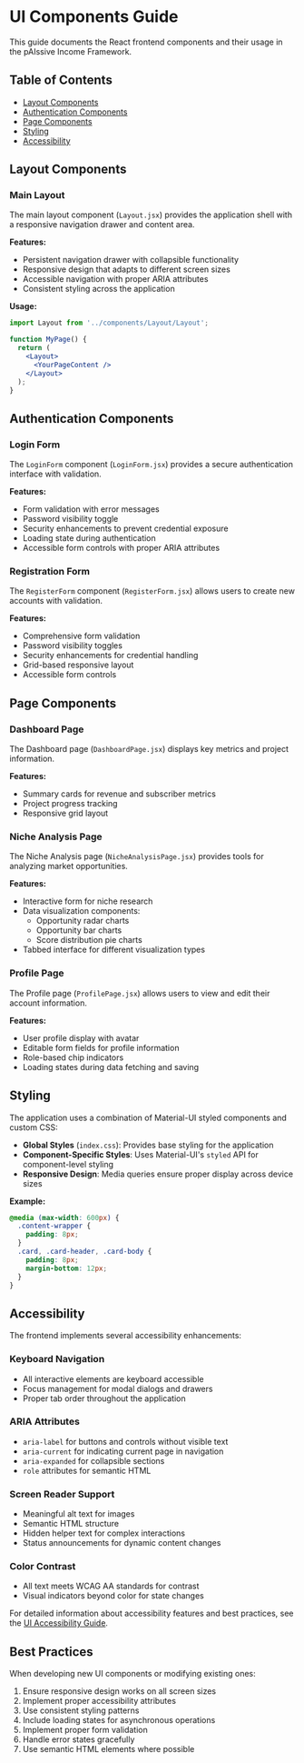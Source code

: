 # UI Components Guide

This guide documents the React frontend components and their usage in the pAIssive Income Framework.

## Table of Contents
- [Layout Components](#layout-components)
- [Authentication Components](#authentication-components)
- [Page Components](#page-components)
- [Styling](#styling)
- [Accessibility](#accessibility)

## Layout Components

### Main Layout

The main layout component (`Layout.jsx`) provides the application shell with a responsive navigation drawer and content area.

**Features:**
- Persistent navigation drawer with collapsible functionality
- Responsive design that adapts to different screen sizes
- Accessible navigation with proper ARIA attributes
- Consistent styling across the application

**Usage:**
```jsx
import Layout from '../components/Layout/Layout';

function MyPage() {
  return (
    <Layout>
      <YourPageContent />
    </Layout>
  );
}
```

## Authentication Components

### Login Form

The `LoginForm` component (`LoginForm.jsx`) provides a secure authentication interface with validation.

**Features:**
- Form validation with error messages
- Password visibility toggle
- Security enhancements to prevent credential exposure
- Loading state during authentication
- Accessible form controls with proper ARIA attributes

### Registration Form

The `RegisterForm` component (`RegisterForm.jsx`) allows users to create new accounts with validation.

**Features:**
- Comprehensive form validation
- Password visibility toggles
- Security enhancements for credential handling
- Grid-based responsive layout
- Accessible form controls

## Page Components

### Dashboard Page

The Dashboard page (`DashboardPage.jsx`) displays key metrics and project information.

**Features:**
- Summary cards for revenue and subscriber metrics
- Project progress tracking
- Responsive grid layout

### Niche Analysis Page

The Niche Analysis page (`NicheAnalysisPage.jsx`) provides tools for analyzing market opportunities.

**Features:**
- Interactive form for niche research
- Data visualization components:
  - Opportunity radar charts
  - Opportunity bar charts
  - Score distribution pie charts
- Tabbed interface for different visualization types

### Profile Page

The Profile page (`ProfilePage.jsx`) allows users to view and edit their account information.

**Features:**
- User profile display with avatar
- Editable form fields for profile information
- Role-based chip indicators
- Loading states during data fetching and saving

## Styling

The application uses a combination of Material-UI styled components and custom CSS:

- **Global Styles** (`index.css`): Provides base styling for the application
- **Component-Specific Styles**: Uses Material-UI's `styled` API for component-level styling
- **Responsive Design**: Media queries ensure proper display across device sizes

**Example:**
```css
@media (max-width: 600px) {
  .content-wrapper {
    padding: 8px;
  }
  .card, .card-header, .card-body {
    padding: 8px;
    margin-bottom: 12px;
  }
}
```

## Accessibility

The frontend implements several accessibility enhancements:

### Keyboard Navigation
- All interactive elements are keyboard accessible
- Focus management for modal dialogs and drawers
- Proper tab order throughout the application

### ARIA Attributes
- `aria-label` for buttons and controls without visible text
- `aria-current` for indicating current page in navigation
- `aria-expanded` for collapsible sections
- `role` attributes for semantic HTML

### Screen Reader Support
- Meaningful alt text for images
- Semantic HTML structure
- Hidden helper text for complex interactions
- Status announcements for dynamic content changes

### Color Contrast
- All text meets WCAG AA standards for contrast
- Visual indicators beyond color for state changes

For detailed information about accessibility features and best practices, see the [UI Accessibility Guide](ui_accessibility_guide.md).

## Best Practices

When developing new UI components or modifying existing ones:

1. Ensure responsive design works on all screen sizes
2. Implement proper accessibility attributes
3. Use consistent styling patterns
4. Include loading states for asynchronous operations
5. Implement proper form validation
6. Handle error states gracefully
7. Use semantic HTML elements where possible
